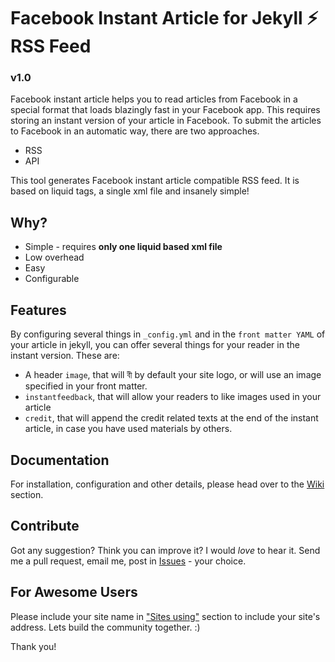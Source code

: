 # Facebook Instant Article for Jekyll ⚡ RSS Feed
### v1.0

Facebook instant article helps you to read articles from Facebook in a special format that loads blazingly fast in your Facebook app. This requires storing an instant version of your article in Facebook. To submit the articles to Facebook in an automatic way, there are two approaches.

- RSS
- API

This tool generates Facebook instant article compatible RSS feed. It is based on liquid tags, a single xml file and insanely simple!

## Why?
- Simple - requires **only one liquid based xml file**
- Low overhead
- Easy
- Configurable

## Features
By configuring several things in `_config.yml` and in the `front matter YAML` of your article in jekyll, you can offer several things for your reader in the instant version. These are:

- A header `image`, that will বী by default your site logo, or will use an image specified in your front matter.
- `instantfeedback`, that will allow your readers to like images used in your article
- `credit`, that will append the credit related texts at the end of the instant article, in case you have used materials by others.  

## Documentation
For installation, configuration and other details, please head over to the [Wiki](https://github.com/lordamit/jekyll-instant-article-facebook/wiki) section.

## Contribute
Got any suggestion? Think you can improve it?
I would *love* to hear it. Send me a pull request, email me, post in [Issues](https://github.com/lordamit/jekyll-instant-article-facebook/issues) - your choice.

## For Awesome Users
Please include your site name in  ["Sites using"](https://github.com/lordamit/jekyll-instant-article-facebook/wiki/Sites-using-jekyll-instant-article-facebook) section to include your site's address. Lets build the community together. :)

Thank you!
